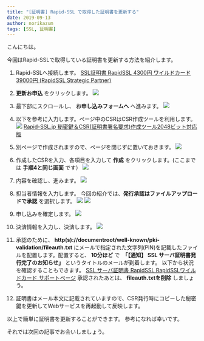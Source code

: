 ```yaml
---
title: "[証明書] Rapid-SSL で取得した証明書を更新する"
date: 2019-09-13
author: norikazum
tags: [SSL, 証明書]
---
```


こんにちは。

今回はRapid-SSLで取得している証明書を更新する方法を紹介します。

1. Rapid-SSLへ接続します。
[SSL証明書 RapidSSL 4300円 ワイルドカード 39000円 (RapidSSL Strategic Partner)](https://www.rapid-ssl.jp/)

1. **更新お申込** をクリックします。
![](images/renew-a-certificate-acquired-with-rapid-ssl-1.png)

1. 最下部にスクロールし、 **お申し込みフォームへ** へ進みます。
![](images/renew-a-certificate-acquired-with-rapid-ssl-2.png)

1. 以下を参考に入力します。ページ中のCSRはCSR作成ツールを利用します。
![](images/renew-a-certificate-acquired-with-rapid-ssl-3.png)
[Rapid-SSL.jp 秘密鍵＆CSR(証明書署名要求)作成ツール2048ビット対応版](https://securitycenter.rapid-ssl.jp/tools/makePkeyCsr2048SHA2.php)

1. 別ページで作成されますので、ページを閉じずに置いておきます。
![](images/renew-a-certificate-acquired-with-rapid-ssl-4.png)

1. 作成したCSRを入力、各項目を入力して **作成** をクリックします。(ここまでは **手順4と同じ画面** です）
![](images/renew-a-certificate-acquired-with-rapid-ssl-5.png)

1. 内容を確認し、進みます。
![](images/renew-a-certificate-acquired-with-rapid-ssl-6.png)

1. 担当者情報を入力します。
今回の紹介では、**発行承認はファイルアップロードで承認** を選択します。
![](images/renew-a-certificate-acquired-with-rapid-ssl-7.png)
![](images/renew-a-certificate-acquired-with-rapid-ssl-8.png)

1. 申し込みを確定します。
![](images/renew-a-certificate-acquired-with-rapid-ssl-9.png)

1. 決済情報を入力し、決済します。
![](images/renew-a-certificate-acquired-with-rapid-ssl-10.png)

1. 承認のために、 **http(s)://documentroot/well-known/pki-validation/fileauth.txt** にメールで指定された文字列(PIN)を記載したファイルを配置します。配置すると、 **10分ほど** で　**「【通知】 SSL サーバ証明書発行完了のお知らせ」** というタイトルのメールが到着します。
以下から状況を確認することもできます。
[SSL サーバ証明書 RapidSSL RapidSSLワイルドカード サポートページ](https://securitycenter.rapid-ssl.jp/rapidssl-support/ssl-support.htm)
承認されたあとは、 **fileauth.txtを削除** しましょう。

1. 証明書はメール本文に記載されていますので、CSR発行時にコピーした秘密鍵を更新してWebサービスを再起動して反映します。

以上で簡単に証明書を更新することができます。
参考になれば幸いです。

それでは次回の記事でお会いしましょう。
